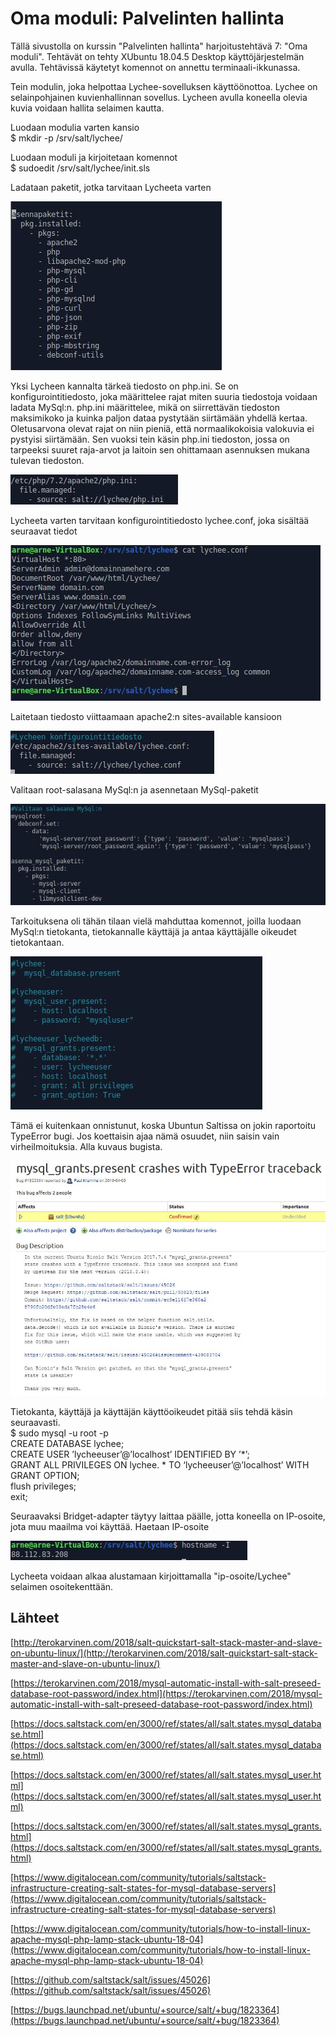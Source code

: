 # Oma moduli: Palvelinten hallinta

Tällä sivustolla on kurssin "Palvelinten hallinta" harjoitustehtävä 7: "Oma moduli". Tehtävät on tehty XUbuntu 18.04.5 Desktop käyttöjärjestelmän avulla. Tehtävissä käytetyt komennot on annettu terminaali-ikkunassa.

Tein modulin, joka helpottaa Lychee-sovelluksen käyttöönottoa. Lychee on selainpohjainen kuvienhallinnan sovellus. Lycheen avulla koneella olevia kuvia voidaan hallita selaimen kautta.

Luodaan modulia varten kansio    
$ mkdir -p /srv/salt/lychee/

Luodaan moduli ja kirjoitetaan komennot  
$ sudoedit /srv/salt/lychee/init.sls

Ladataan paketit, jotka tarvitaan Lycheeta varten

![paketit](https://github.com/bgj377/Lychee-projekti/blob/main/moduli-Kuvat/mo-paketit.JPG)

Yksi Lycheen kannalta tärkeä tiedosto on php.ini. Se on konfigurointitiedosto, joka määrittelee rajat miten suuria tiedostoja voidaan ladata MySql:n. php.ini määrittelee, mikä on siirrettävän tiedoston maksimikoko ja kuinka paljon dataa pystytään siirtämään yhdellä kertaa. Oletusarvona olevat rajat on niin pieniä, että normaalikokoisia valokuvia ei pystyisi siirtämään. Sen vuoksi tein käsin php.ini tiedoston, jossa on tarpeeksi suuret raja-arvot ja laitoin sen ohittamaan asennuksen mukana tulevan tiedoston.

![phpini](https://github.com/bgj377/Lychee-projekti/blob/main/moduli-Kuvat/mo-php-ini.JPG)

Lycheeta varten tarvitaan konfigurointitiedosto lychee.conf, joka sisältää seuraavat tiedot

![lyconf](https://github.com/bgj377/Lychee-projekti/blob/main/moduli-Kuvat/mo-lychee-conf.JPG)

Laitetaan tiedosto viittaamaan apache2:n sites-available kansioon

![conf](https://github.com/bgj377/Lychee-projekti/blob/main/moduli-Kuvat/mo-lychee-tila.JPG)

Valitaan root-salasana MySql:n ja asennetaan MySql-paketit

![mysql](https://github.com/bgj377/Lychee-projekti/blob/main/moduli-Kuvat/mo-mysql-root-2.JPG)

Tarkoituksena oli tähän tilaan vielä mahduttaa komennot, joilla luodaan MySql:n tietokanta, tietokannalle käyttäjä ja antaa käyttäjälle oikeudet tietokantaan. 

![permi](https://github.com/bgj377/Lychee-projekti/blob/main/moduli-Kuvat/mo-oikeudet.JPG)

Tämä ei kuitenkaan onnistunut, koska Ubuntun Saltissa on jokin raportoitu TypeError bugi. Jos koettaisin ajaa nämä osuudet, niin saisin vain virheilmoituksia. Alla kuvaus bugista.

![bugi](https://github.com/bgj377/Lychee-projekti/blob/main/moduli-Kuvat/mo-bugi-kuva.JPG)

Tietokanta, käyttäjä ja käyttäjän käyttöoikeudet pitää siis tehdä käsin seuraavasti.  
$ sudo mysql -u root -p  
CREATE DATABASE lychee;  
CREATE USER ’lycheeuser’@’localhost’ IDENTIFIED BY ’*’;  
GRANT ALL PRIVILEGES ON lychee. * TO ‘lycheeuser’@’localhost’ WITH GRANT OPTION;  
flush privileges;  
exit;

Seuraavaksi Bridget-adapter täytyy laittaa päälle, jotta koneella on IP-osoite, jota muu maailma voi käyttää. Haetaan IP-osoite  

![iposoite](https://github.com/bgj377/Lychee-projekti/blob/main/moduli-Kuvat/mo-iposoite.JPG)

Lycheeta voidaan alkaa alustamaan kirjoittamalla "ip-osoite/Lychee" selaimen osoitekenttään.

## Lähteet

[http://terokarvinen.com/2018/salt-quickstart-salt-stack-master-and-slave-on-ubuntu-linux/](http://terokarvinen.com/2018/salt-quickstart-salt-stack-master-and-slave-on-ubuntu-linux/)

[https://terokarvinen.com/2018/mysql-automatic-install-with-salt-preseed-database-root-password/index.html](https://terokarvinen.com/2018/mysql-automatic-install-with-salt-preseed-database-root-password/index.html)

[https://docs.saltstack.com/en/3000/ref/states/all/salt.states.mysql_database.html](https://docs.saltstack.com/en/3000/ref/states/all/salt.states.mysql_database.html)

[https://docs.saltstack.com/en/3000/ref/states/all/salt.states.mysql_user.html](https://docs.saltstack.com/en/3000/ref/states/all/salt.states.mysql_user.html)  

[https://docs.saltstack.com/en/3000/ref/states/all/salt.states.mysql_grants.html](https://docs.saltstack.com/en/3000/ref/states/all/salt.states.mysql_grants.html)

[https://www.digitalocean.com/community/tutorials/saltstack-infrastructure-creating-salt-states-for-mysql-database-servers](https://www.digitalocean.com/community/tutorials/saltstack-infrastructure-creating-salt-states-for-mysql-database-servers)

[https://www.digitalocean.com/community/tutorials/how-to-install-linux-apache-mysql-php-lamp-stack-ubuntu-18-04](https://www.digitalocean.com/community/tutorials/how-to-install-linux-apache-mysql-php-lamp-stack-ubuntu-18-04)

[https://github.com/saltstack/salt/issues/45026](https://github.com/saltstack/salt/issues/45026)

[https://bugs.launchpad.net/ubuntu/+source/salt/+bug/1823364](https://bugs.launchpad.net/ubuntu/+source/salt/+bug/1823364)


